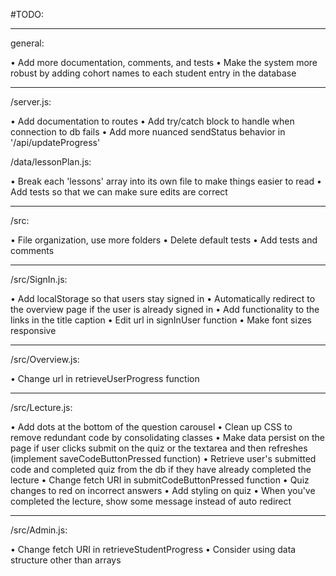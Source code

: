 #TODO:

---

general:

• Add more documentation, comments, and tests
• Make the system more robust by adding cohort names to each student entry in the database

---

/server.js:

• Add documentation to routes
• Add try/catch block to handle when connection to db fails
• Add more nuanced sendStatus behavior in '/api/updateProgress'

/data/lessonPlan.js:

• Break each 'lessons' array into its own file to make 
things easier to read
• Add tests so that we can make sure edits are correct

---

/src:

• File organization, use more folders
• Delete default tests
• Add tests and comments

---

/src/SignIn.js:

• Add localStorage so that users stay signed in
• Automatically redirect to the overview page if 
the user is already signed in
• Add functionality to the links in the title caption
• Edit url in signInUser function
• Make font sizes responsive

---

/src/Overview.js:

• Change url in retrieveUserProgress function

---

/src/Lecture.js:

• Add dots at the bottom of the question carousel
• Clean up CSS to remove redundant code by consolidating classes
• Make data persist on the page if user clicks submit on the quiz or the textarea and then refreshes (implement saveCodeButtonPressed function)
• Retrieve user's submitted code and completed quiz from the db if they have already completed the lecture
• Change fetch URI in submitCodeButtonPressed function
• Quiz changes to red on incorrect answers
• Add styling on quiz
• When you've completed the lecture, show some message instead of auto redirect

---

/src/Admin.js:

• Change fetch URI in retrieveStudentProgress
• Consider using data structure other than arrays